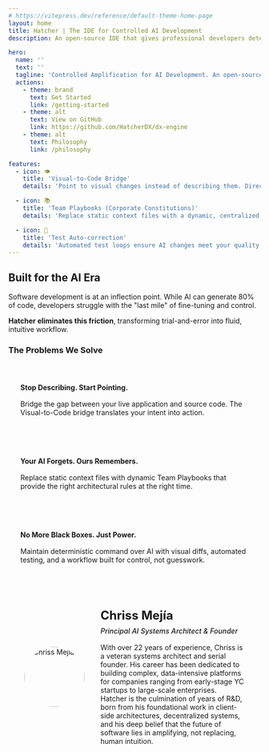 ```yaml
---
# https://vitepress.dev/reference/default-theme-home-page
layout: home
title: Hatcher | The IDE for Controlled AI Development
description: An open-source IDE that gives professional developers deterministic control over AI. Visual-to-code bridge, team playbooks, and test auto-correction for professional development teams.

hero:
  name: ''
  text: ''
  tagline: 'Controlled Amplification for AI Development. An open-source IDE that gives professional developers deterministic control over AI. Stop the guesswork. Start shipping.'
  actions:
    - theme: brand
      text: Get Started
      link: /getting-started
    - theme: alt
      text: View on GitHub
      link: https://github.com/HatcherDX/dx-engine
    - theme: alt
      text: Philosophy
      link: /philosophy

features:
  - icon: 👁️
    title: 'Visual-to-Code Bridge'
    details: 'Point to visual changes instead of describing them. Direct manipulation of your live application translates into precise, safe, and context-aware code changes.'

  - icon: 📚
    title: 'Team Playbooks (Corporate Constitutions)'
    details: 'Replace static context files with a dynamic, centralized system that provides AI with the right architectural rules at the right time.'

  - icon: 🔄
    title: 'Test Auto-correction'
    details: 'Automated test loops ensure AI changes meet your quality standards. This reinforcement loop allows the AI to self-correct until the code is proven functional.'
---
```


## Built for the AI Era

Software development is at an inflection point. While AI can generate 80% of code, developers struggle with the "last mile" of fine-tuning and control.

**Hatcher eliminates this friction**, transforming trial-and-error into fluid, intuitive workflow.

### The Problems We Solve

<div class="problem-grid">
  <div class="problem-item">
    <h4>Stop Describing. Start Pointing.</h4>
    <p>Bridge the gap between your live application and source code. The Visual-to-Code bridge translates your intent into action.</p>
  </div>
  
  <div class="problem-item">
    <h4>Your AI Forgets. Ours Remembers.</h4>
    <p>Replace static context files with dynamic Team Playbooks that provide the right architectural rules at the right time.</p>
  </div>
  
  <div class="problem-item">
    <h4>No More Black Boxes. Just Power.</h4>
    <p>Maintain deterministic command over AI with visual diffs, automated testing, and a workflow built for control, not guesswork.</p>
  </div>
</div>

<div class="architect-card">
  <div class="architect-photo">
    <img src="/chriss.jpg" alt="Chriss Mejía">
  </div>
  <div class="architect-bio">
    <h4>Chriss Mejía</h4>
    <h5>Principal AI Systems Architect & Founder</h5>
    <p>
      With over 22 years of experience, Chriss is a veteran systems architect and serial founder. His career has been dedicated to building complex, data-intensive platforms for companies ranging from early-stage YC startups to large-scale enterprises.
    </p>
    <p>
      Hatcher is the culmination of years of R&D, born from his foundational work in client-side architectures, decentralized systems, and his deep belief that the future of software lies in amplifying, not replacing, human intuition.
    </p>
  </div>
</div>

<style>
.problem-grid {
  display: grid;
  grid-template-columns: repeat(auto-fit, minmax(300px, 1fr));
  gap: 2rem;
  margin: 2rem 0;
}

.problem-item {
  padding: 1.5rem;
  border: 1px solid var(--vp-c-border);
  border-radius: 8px;
  background: var(--vp-c-bg-soft);
}

.problem-item h4 {
  margin: 0 0 1rem 0;
  color: var(--vp-c-brand-1);
}

.problem-item p {
  margin: 0;
  color: var(--vp-c-text-2);
}

.architect-card {
  display: flex;
  align-items: center;
  gap: 2rem;
  padding: 2rem;
  border: 1px solid var(--vp-c-border);
  border-radius: 8px;
  background: var(--vp-c-bg-soft);
  margin: 2rem 0;
}

.architect-photo {
  width: 120px;
  height: 120px;
  flex-shrink: 0;
  display: flex;
  align-items: center;
  justify-content: center;
}

.architect-photo img {
  width: 120px;
  height: 120px;
  border-radius: 50%;
  object-fit: cover;
  display: block;
}

.architect-bio h4 {
  margin: 0 0 0.5rem 0;
  font-size: 1.5rem;
  color: var(--vp-c-brand-1);
}

.architect-bio h5 {
  margin: 0 0 1rem 0;
  font-weight: 500;
  color: var(--vp-c-text-2);
}

.architect-bio p {
  margin: 0;
}

@media (max-width: 768px) {
  .architect-card {
    flex-direction: column;
    text-align: center;
  }
}
</style>
